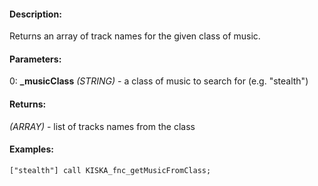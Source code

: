 #### Description:
Returns an array of track names for the given class of music.

#### Parameters:
0: **_musicClass** *(STRING)* - a class of music to search for (e.g. "stealth")

#### Returns:
*(ARRAY)* - list of tracks names from the class

#### Examples:
```sqf
["stealth"] call KISKA_fnc_getMusicFromClass;
```


